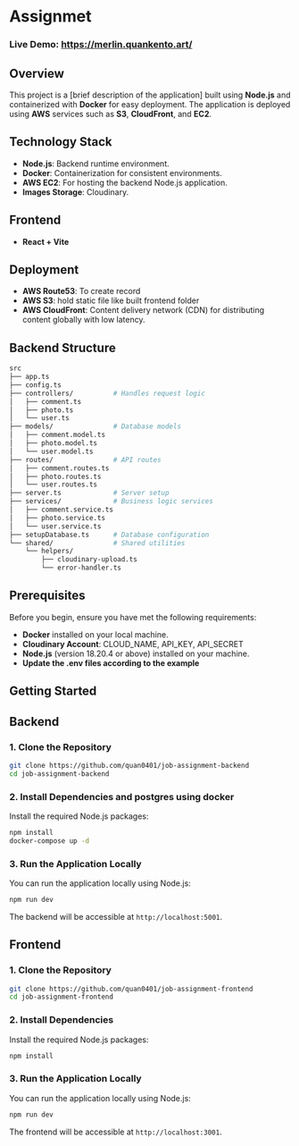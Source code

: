 # Assignmet

### Live Demo: https://merlin.quankento.art/

## Overview

This project is a [brief description of the application] built using **Node.js** and containerized with **Docker** for easy deployment. The application is deployed using **AWS** services such as **S3**, **CloudFront**, and **EC2**.

## Technology Stack

- **Node.js**: Backend runtime environment.
- **Docker**: Containerization for consistent environments.
- **AWS EC2**: For hosting the backend Node.js application.
- **Images Storage**: Cloudinary.

## Frontend

- **React + Vite**

## Deployment

- **AWS Route53**: To create record
- **AWS S3**: hold static file like built frontend folder
- **AWS CloudFront**: Content delivery network (CDN) for distributing content globally with low latency.

## Backend Structure

```bash
src
├── app.ts
├── config.ts
├── controllers/          # Handles request logic
│   ├── comment.ts
│   ├── photo.ts
│   └── user.ts
├── models/               # Database models
│   ├── comment.model.ts
│   ├── photo.model.ts
│   └── user.model.ts
├── routes/               # API routes
│   ├── comment.routes.ts
│   ├── photo.routes.ts
│   └── user.routes.ts
├── server.ts             # Server setup
├── services/             # Business logic services
│   ├── comment.service.ts
│   ├── photo.service.ts
│   └── user.service.ts
├── setupDatabase.ts      # Database configuration
└── shared/               # Shared utilities
    └── helpers/
        ├── cloudinary-upload.ts
        └── error-handler.ts
```

## Prerequisites

Before you begin, ensure you have met the following requirements:

- **Docker** installed on your local machine.
- **Cloudinary Account**: CLOUD_NAME, API_KEY, API_SECRET
- **Node.js** (version 18.20.4 or above) installed on your machine.
- **Update the .env files according to the example**

## Getting Started

## Backend

### 1. Clone the Repository

```bash
git clone https://github.com/quan0401/job-assignment-backend
cd job-assignment-backend
```

### 2. Install Dependencies and postgres using docker

Install the required Node.js packages:

```bash
npm install
docker-compose up -d
```

### 3. Run the Application Locally

You can run the application locally using Node.js:

```bash
npm run dev
```

The backend will be accessible at `http://localhost:5001`.

## Frontend

### 1. Clone the Repository

```bash
git clone https://github.com/quan0401/job-assignment-frontend
cd job-assignment-frontend
```

### 2. Install Dependencies

Install the required Node.js packages:

```bash
npm install
```

### 3. Run the Application Locally

You can run the application locally using Node.js:

```bash
npm run dev
```

The frontend will be accessible at `http://localhost:3001`.
